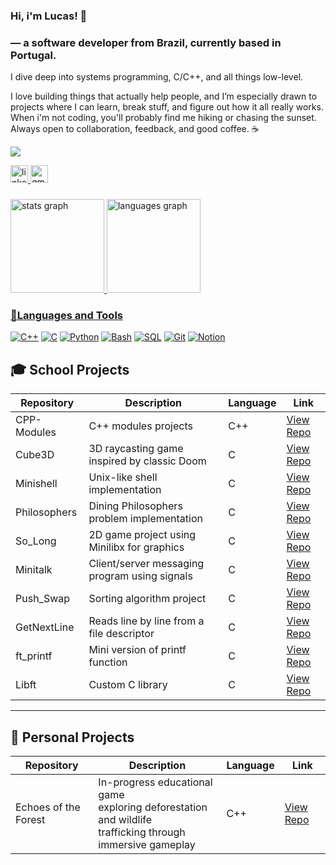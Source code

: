 ### Hi, i'm Lucas!  👋
### — a software developer from Brazil, currently based in Portugal.
I dive deep into systems programming, C/C++, and all things low-level.

I love building things that actually help people, and I’m especially drawn to projects where I can learn, break stuff, and figure out how it all really works.
When i'm not coding, you'll probably find me hiking or chasing the sunset.
Always open to collaboration, feedback, and good coffee. ☕

<p align="left">
  <a href="https://github.com/gracaflucas/readme-typing-svg">
    <img src="https://readme-typing-svg.demolab.com/?lines=Always%20learning%20new%20things&font=Fira%20Code&Center=false&width=440&height=45&color=f75c7e&vCenter=false&pause=1000&size=22" /></a></p>
    
<a href="https://www.linkedin.com/in/lucasgraca/" target="_blank"><img src="https://img.shields.io/static/v1?message=LinkedIn&logo=linkedin&label=&color=0077B5&logoColor=white&labelColor=&style=for-the-badge" height="28" alt="linkedin logo"  />
<a href = "mailto:lucasgraca.adm@gmail.com"><img src="https://img.shields.io/static/v1?message=Gmail&logo=gmail&label=&color=D14836&logoColor=white&labelColor=&style=for-the-badge" height="28" alt="gmail logo"  />

###

<div align="left">
    <img src="https://github-readme-stats.vercel.app/api?username=gracaflucas&hide_title=false&hide_rank=false&show_icons=true&include_all_commits=true&count_private=true&disable_animations=false&theme=tokyonight&locale=en&hide_border=false" height="150" alt="stats graph" />
<img src="https://github-readme-stats.vercel.app/api/top-langs?username=gracaflucas&locale=en&hide_title=false&layout=compact&card_width=320&langs_count=5&theme=tokyonight&hide_border=false&cache_bust=1" height="150" alt="languages graph" />
</div>


### 🧰Languages and Tools
<a href="https://github.com/search?q=user%3ADenverCoder1+language%3Ac++"><img alt="C++" src="https://custom-icon-badges.demolab.com/badge/C++-00599C.svg?logo=cpp&logoColor=white"></a>
<a href="https://github.com/search?q=user%3ADenverCoder1+language%3Ac"><img alt="C" src="https://custom-icon-badges.demolab.com/badge/C-03599C.svg?logo=c-in-hexagon&logoColor=white"></a>
<a href="https://github.com/search?q=user%3ADenverCoder1+language%3Apython"><img alt="Python" src="https://img.shields.io/badge/Python-14354C.svg?logo=python&logoColor=white"></a>
<a href="https://github.com/search?q=user%3ADenverCoder1+language%3Abash"><img alt="Bash" src="https://img.shields.io/badge/Bash-121011.svg?logo=gnu-bash&logoColor=white"></a>
<a href="#"><img alt="SQL" src="https://img.shields.io/badge/SQL-4479A1.svg?logo=sql&logoColor=white"></a>
<a href="#"><img alt="Git" src="https://img.shields.io/badge/Git-F05033.svg?logo=git&logoColor=white"></a>
<a href="#"><img alt="Notion" src="https://img.shields.io/badge/Notion-010101.svg?logo=notion&logoColor=white"></a>


## 🎓 School Projects

| Repository    | Description                                         | Language | Link                                                      |
|---------------|-----------------------------------------------------|----------|-----------------------------------------------------------|
| CPP-Modules   | C++ modules projects                                | C++      | [View Repo](https://github.com/gracaflucas/CPP-Modules)   |
| Cube3D        | 3D raycasting game inspired by classic Doom         | C        | [View Repo](https://github.com/gracaflucas/42_Cube3D)     |
| Minishell     | Unix-like shell implementation                      | C        | [View Repo](https://github.com/gracaflucas/42_Minishell)  |
| Philosophers  | Dining Philosophers problem implementation          | C        | [View Repo](https://github.com/gracaflucas/Philosophers)  |
| So_Long       | 2D game project using Minilibx for graphics         | C        | [View Repo](https://github.com/gracaflucas/So_Long)       |
| Minitalk      | Client/server messaging program using signals       | C        | [View Repo](https://github.com/gracaflucas/Minitalk)      |
| Push_Swap     | Sorting algorithm project                           | C        | [View Repo](https://github.com/gracaflucas/Push_Swap)     |
| GetNextLine   | Reads line by line from a file descriptor           | C        | [View Repo](https://github.com/gracaflucas/GetNextLine)   |
| ft_printf     | Mini version of printf function                     | C        | [View Repo](https://github.com/gracaflucas/ft_printf)     |
| Libft         | Custom C library                                    | C        | [View Repo](https://github.com/gracaflucas/Libft)         |

---

## 🚀 Personal Projects

| Repository           | Description                           | Language | Link                                                             |
|----------------------|---------------------------------------|----------|------------------------------------------------------------------|
| Echoes of the Forest | In-progress educational game <br> exploring deforestation and wildlife <br> trafficking through immersive gameplay | C++  | [View Repo](https://github.com/gracaflucas/echoes-of-the-forest) |
